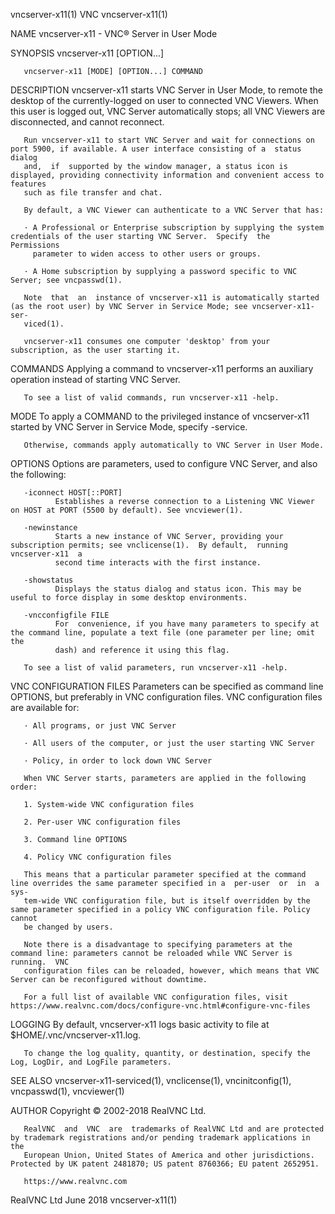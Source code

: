 vncserver-x11(1)                                                        VNC                                                       vncserver-x11(1)

NAME
       vncserver-x11 - VNC® Server in User Mode

SYNOPSIS
       vncserver-x11 [OPTION...]

       vncserver-x11 [MODE] [OPTION...] COMMAND

DESCRIPTION
       vncserver-x11  starts  VNC  Server  in User Mode, to remote the desktop of the currently-logged on user to connected VNC Viewers. When this
       user is logged out, VNC Server automatically stops; all VNC Viewers are disconnected, and cannot reconnect.

       Run vncserver-x11 to start VNC Server and wait for connections on port 5900, if available. A user interface consisting of a  status  dialog
       and,  if  supported by the window manager, a status icon is displayed, providing connectivity information and convenient access to features
       such as file transfer and chat.

       By default, a VNC Viewer can authenticate to a VNC Server that has:

       · A Professional or Enterprise subscription by supplying the system credentials of the user starting VNC Server.  Specify  the  Permissions
         parameter to widen access to other users or groups.

       · A Home subscription by supplying a password specific to VNC Server; see vncpasswd(1).

       Note  that  an  instance of vncserver-x11 is automatically started (as the root user) by VNC Server in Service Mode; see vncserver-x11-ser‐
       viced(1).

       vncserver-x11 consumes one computer 'desktop' from your subscription, as the user starting it.

COMMANDS
       Applying a command to vncserver-x11 performs an auxiliary operation instead of starting VNC Server.

       To see a list of valid commands, run vncserver-x11 -help.

MODE
       To apply a COMMAND to the privileged instance of vncserver-x11 started by VNC Server in Service Mode, specify -service.

       Otherwise, commands apply automatically to VNC Server in User Mode.

OPTIONS
       Options are parameters, used to configure VNC Server, and also the following:

       -iconnect HOST[::PORT]
              Establishes a reverse connection to a Listening VNC Viewer on HOST at PORT (5500 by default). See vncviewer(1).

       -newinstance
              Starts a new instance of VNC Server, providing your subscription permits; see vnclicense(1).  By default,  running  vncserver-x11  a
              second time interacts with the first instance.

       -showstatus
              Displays the status dialog and status icon. This may be useful to force display in some desktop environments.

       -vncconfigfile FILE
              For  convenience, if you have many parameters to specify at the command line, populate a text file (one parameter per line; omit the
              dash) and reference it using this flag.

       To see a list of valid parameters, run vncserver-x11 -help.

VNC CONFIGURATION FILES
       Parameters can be specified as command line OPTIONS, but preferably in VNC configuration files. VNC configuration files are available for:

       · All programs, or just VNC Server

       · All users of the computer, or just the user starting VNC Server

       · Policy, in order to lock down VNC Server

       When VNC Server starts, parameters are applied in the following order:

       1. System-wide VNC configuration files

       2. Per-user VNC configuration files

       3. Command line OPTIONS

       4. Policy VNC configuration files

       This means that a particular parameter specified at the command line overrides the same parameter specified in a  per-user  or  in  a  sys‐
       tem-wide VNC configuration file, but is itself overridden by the same parameter specified in a policy VNC configuration file. Policy cannot
       be changed by users.

       Note there is a disadvantage to specifying parameters at the command line: parameters cannot be reloaded while VNC Server is  running.  VNC
       configuration files can be reloaded, however, which means that VNC Server can be reconfigured without downtime.

       For a full list of available VNC configuration files, visit https://www.realvnc.com/docs/configure-vnc.html#configure-vnc-files

LOGGING
       By default, vncserver-x11 logs basic activity to file at $HOME/.vnc/vncserver-x11.log.

       To change the log quality, quantity, or destination, specify the Log, LogDir, and LogFile parameters.

SEE ALSO
       vncserver-x11-serviced(1), vnclicense(1), vncinitconfig(1), vncpasswd(1), vncviewer(1)

AUTHOR
       Copyright © 2002-2018 RealVNC Ltd.

       RealVNC  and  VNC  are  trademarks of RealVNC Ltd and are protected by trademark registrations and/or pending trademark applications in the
       European Union, United States of America and other jurisdictions.  Protected by UK patent 2481870; US patent 8760366; EU patent 2652951.

       https://www.realvnc.com

RealVNC Ltd                                                          June 2018                                                    vncserver-x11(1)
